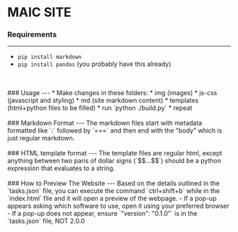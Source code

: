 # MAIC SITE

### Requirements
---
* `pip install markdown`
* `pip install pandas` (you probably have this already)
<br/>
<br/>
### Usage
---
* Make changes in these folders:
    * img (images)
    * js-css (javascript and styling)
    * md (site markdown content)
    * templates (html+python files to be filled)
* run `python ./build.py`
* repeat
<br/>
<br/>
### Markdown Format
---
The markdown files start with metadata formatted like `<name>:<data>` followed by `===` and then end with the "body" which is just regular markdown.
<br/>
<br/>
### HTML template format
---
The template files are regular html, except anything between two paris of dollar signs (`$$...$$`) should be a python expression that evaluates to a string.
<br/>
<br/>
### How to Preview The Website
---
Based on the details outlined in the `tasks.json` file, you can execute the command `ctrl+shift+b` while in the `index.html` file and it will open a preview of the webpage.
- If a pop-up appears asking which software to use, open it using your preferred browser
- If a pop-up does not appear, ensure `"version": "0.1.0"` is in the `tasks.json` file, NOT 2.0.0
